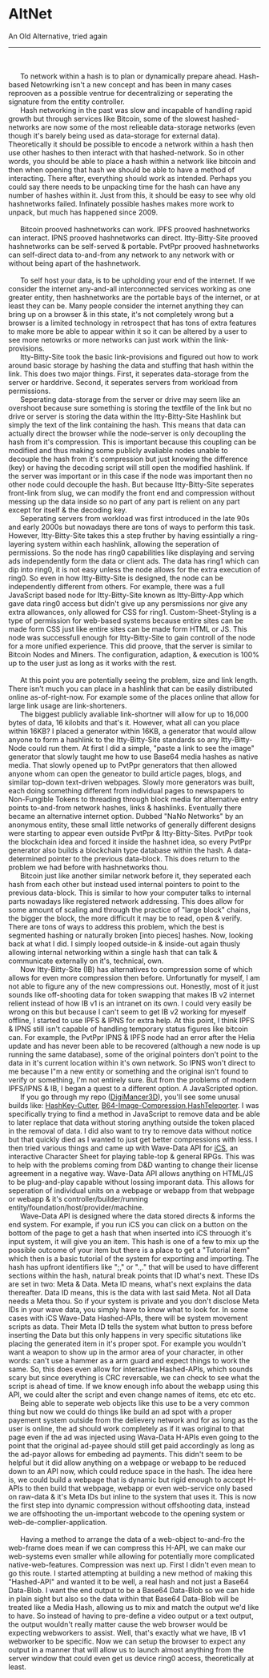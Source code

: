 # AltNet
An Old Alternative, tried again
<hr>
</br></br>
&nbsp; &nbsp; &nbsp; To network within a hash is to plan or dynamically prepare ahead. Hash-based Netowrking isn't a new concept and has been in many cases reprooven as a possible ventrue for decentralizing or seperating the signature from the entity controller.</br>
&nbsp; &nbsp; &nbsp; Hash networking in the past was slow and incapable of handling rapid growth but through services like Bitcoin, some of the slowest hashed-networks are now some of the most relieable data-storage networks (even though it's barely being used as data-storage for external data). Theoretically it should be possible to encode a network within a hash then use other hashes to then interact with that hashed-network. So in other words, you should be able to place a hash within a network like bitcoin and then when opening that hash we should be able to have a method of interacting. There after, everything should work as intended. Perhaps you could say there needs to be unpacking time for the hash can have any number of hashes within it. Just from this, it should be easy to see why old hashnetworks failed. Infinately possible hashes makes more work to unpack, but much has happened since 2009.</br></br>
&nbsp; &nbsp; &nbsp; Bitcoin prooved hashnetworks can work. IPFS prooved hashnetworks can interact. IPNS prooved hashnetworks can direct. Itty-Bitty-Site prooved hashnetworks can be self-served & portable. PvtPpr prooved hashnetworks can self-direct data to-and-from any network to any network with or without being apart of the hashnetwork.
</br></br>
&nbsp; &nbsp; &nbsp; To self host your data, is to be upholding your end of the internet. If we consider the internet any-and-all interconnected services working as one greater entity, then hashnetworks are the portable bays of the internet, or at least they can be. Many people consider the internet anything they can bring up on a browser & in this state, it's not completely wrong but a browser is a limited technology in retrospect that has tons of extra features to make more be able to appear within it so it can be altered by a user to see more netowrks or more networks can just work within the link-provisions.</br>
&nbsp; &nbsp; &nbsp; Itty-Bitty-Site took the basic link-provisions and figured out how to work around basic storage by hashing the data and stuffing that hash within the link. This does two major things. First, it seperates data-storage from the server or harddrive. Second, it seperates servers from workload from permissions.</br>
&nbsp; &nbsp; &nbsp; Seperating data-storage from the server or drive may seem like an overshoot because sure something is storing the textfile of the link but no drive or server is storing the data within the Itty-Bitty-Site Hashlink but simply the text of the link containing the hash. This means that data can actually direct the browser while the node-server is only decoupling the hash from it's compression. This is important because this coupling can be modified and thus making some publicly avaliable nodes unable to decouple the hash from it's compression but just knowing the difference (key) or having the decoding script will still open the modified hashlink. If the server was important or in this case if the node was important then no other node could decouple the hash. But because Itty-Bitty-Site seperates front-link from slug, we can modify the front end and compression without messing up the data inside so no part of any part is relient on any part except for itself & the decoding key.</br>
&nbsp; &nbsp; &nbsp; Seperating servers from workload was first introduced in the late 90s and early 2000s but nowadays there are tons of ways to perform this task. However, Itty-Bitty-Site takes this a step fruther by having essintially a ring-layering system within each hashlink, allowing the seperation of permissions. So the node has ring0 capabilities like displaying and serving ads independently form the data or client ads. The data has ring1 which can dip into ring0, it is not easy unless the node allows for the extra execution of ring0. So even in how Itty-Bitty-Site is designed, the node can be independently different from others. For example, there was a full JavaScript based node for Itty-Bitty-Site known as Itty-Bitty-App which gave data ring0 access but didn't give up any persmissions nor give any extra allowances, only allowed for CSS for ring1. Custom-Sheet-Styling is a type of permission for web-based systems because entire sites can be made form CSS just like entire sites can be made form HTML or JS. This node was successfull enough for Itty-Bitty-Site to gain controll of the node for a more unified experience. This did proove, that the server is similar to Bitcoin Nodes and Miners. The configuration, adaption, & execution is 100% up to the user just as long as it works with the rest.
</br></br>
&nbsp; &nbsp; &nbsp; At this point you are potentially seeing the problem, size and link length.  There isn't much you can place in a hashlink that can be easily distributed online as-of-right-now. For example some of the places online that allow for large link usage are link-shorteners.</br>
&nbsp; &nbsp; &nbsp; The biggest publicly avaliable link-shortner will allow for up to 16,000 bytes of data, 16 kilobits and that's it. However, what all can you place within 16KB? I placed a generator within 16KB, a generator that would allow anyone to form a hashlink to the Itty-Bitty-Site standards so any Itty-Bitty-Node could run them. At first I did a simple, "paste a link to see the image" generator that slowly taught me how to use Base64 media hashes as native media. That slowly opened up to PvtPpr generators that then allowed anyone whom can open the geneator to build article pages, blogs, and similar top-down text-driven webpages. Slowly more generators was built, each doing something different from individual pages to newspapers to Non-Fungible Tokens to threading through block media for alternative entry points to-and-from network hashes, links & hashlinks. Eventually there became an alternative internet option. Dubbed "NaNo Networks" by an anonymous entity, these small little networks of generally different designs were starting to appear even outside PvtPpr & Itty-Bitty-Sites. PvtPpr took the blockchain idea and forced it inside the hashnet idea, so every PvtPpr generator also builds a blockchain type database within the hash. A data-determined pointer to the previous data-block. This does return to the problem we had before with hashnetworks thou.</br>
&nbsp; &nbsp; &nbsp; Bitcoin just like another similar network before it, they seperated each hash from each other but instead used internal pointers to point to the previous data-block. This is similar to how your computer talks to internal parts nowadays like registered network addressing. This does allow for some amount of scaling and through the practice of "large block" chains, the bigger the block, the more difficult it may be to read, open & verify. There are tons of ways to address this problem, which the best is segmented hashing or naturally broken [into pieces] hashes. Now, looking back at what I did. I simply looped outside-in & inside-out again thusly allowing internal networking within a single hash that can talk & communicate externally on it's, technical, own.</br>
&nbsp; &nbsp; &nbsp; Now Itty-Bitty-Site (IB) has alternatives to compression some of which allows for even more compression then before. Unfortunatly for myself, I am not able to figure any of the new compressions out. Honestly, most of it just sounds like off-shooting data for token swapping that makes IB v2 internet relient instead of how IB v1 is an intranet on its own. I could very easily be wrong on this but because I can't seem to get IB v2 working for myeself offline, I started to use IPFS & IPNS for extra help. At this point, I think IPFS & IPNS still isn't capable of handling temporary status figures like bitcoin can. For example, the PvtPpr IPNS & IPFS node had an error after the Helia update and has never been able to be recovered (although a new node is up running the same database), some of the original pointers don't point to the data in it's current location within it's own network. So IPNS won't direct to me because I"m a new entity or something and the original isn't found to verify or something, I'm not entirely sure. But from the problems of modern IPFS/IPNS & IB, I began a quest to a different option. A JavaScripted option.</br>
&nbsp; &nbsp; &nbsp; If you go through my repo (<a href="https://github.com/DigiMancer3D?tab=repositories" ref="noreferer noopener" target="_blank">DigiMancer3D</a>), you'll see some unusal builds like: <a href="https://github.com/DigiMancer3D/HashKey-Cutter" ref="noreferer noopener" target="_blank">HashKey-Cutter</a>, <a href="https://github.com/DigiMancer3D/B64-Image-Compression" ref="noreferer noopener" target="_blank">B64-Image-Compression</a>,<a href="https://github.com/DigiMancer3D/HashTeleporter" ref="noreferer noopener" target="_blank">HashTeleporter</a>. I was specifically trying to find a method in JavaScript to remove data and be able to later replace that data without storing anything outside the token placed in the removal of data. I did also want to try to remove data without notice but that quickly died as I wanted to just get better compressions with less. I then tried various things and came up with Wave-Data API for <a href="https://github.com/DigiMancer3D/iCS" ref="noreferer noopener" target="_blank">iCS</a>, an interactive Character Sheet for playing table-top & general RPGs. This was to help with the problems coming from D&D wanting to change their license agreement in a negative way. Wave-Data API allows anything on HTML/JS to be plug-and-play capable without lossing imporant data. This allows for seperation of individual units on a webpage or webapp from that webpage or webapp & it's controller/builder/running entity/foundation/host/provider/machine.</br>
&nbsp; &nbsp; &nbsp; Wave-Data API is designed where the data stored directs & informs the end system. For example, if you run iCS you can click on a button on the bottom of the page to get a hash that when inserted into iCS throuogh it's input system, it will give you an item. This hash is one of a few to mix up the possible outcome of your item but there is a place to get a "Tutorial item" which then is a basic tutorial of the system for exporting and importing. The hash has upfront identifiers like ";," or ".,." that will be used to have different sections within the hash, natural break points that ID what's next. These IDs are set in two: Meta & Data. Meta ID means, what's next explains the data thereafter. Data ID means, this is the data with last said Meta. Not all Data needs a Meta thou. So if your system is private and you don't disclose Meta IDs in your wave data, you simply have to know what to look for. In some cases with iCS Wave-Data Hashed-APIs, there will be system movement scripts as data. Their Meta ID tells the system what button to press before inserting the Data but this only happens in very specific situtations like placing the generated item in it's proper spot. For example you wouldn't want a weapon to show up in the armor area of your character, in other words: can't use a hammer as a arm guard and expect things to work the same. So, this does even allow for interactive Hashed-APIs, which sounds scary but since everything is CRC reversable, we can check to see what the script is ahead of time. If we know enough info about the webapp using this API, we could alter the script and even change names of items, etc etc etc.</br>
&nbsp; &nbsp; &nbsp; Being able to seperate web objects like this use to be a very common thing but now we could do things like build an ad spot with a proper payement system outside from the delievery network and for as long as the user is online, the ad should work completely as if it was original to that page even if the ad was injected using Wava-Data H-APIs even going to the point that the original ad-payee should still get paid accordingly as long as the ad-payor allows for embeding ad payments. This didn't seem to be helpful but it did allow anything on a webpage or webapp to be reduced down to an API now, which could reduce space in the hash. The idea here is, we could build a webpage that is dynamic but rigid enough to accept H-APIs to then build that webpage, webapp or even web-service only based on raw-data & it's Meta IDs but inline to the system that uses it. This is now the first step into dynamic compression without offshooting data, instead we are offshooting the un-important webcode to the opening system or web-de-complier-application.</br></br>
&nbsp; &nbsp; &nbsp; Having a method to arrange the data of a web-object to-and-fro the web-frame does mean if we can compress this H-API, we can make our web-systems even smaller while allowing for potentially more complicated native-web-features. Compression was next up. First I didn't even mean to go this route. I started attempting at building a new method of making this "Hashed-API" and wanted it to be well, a real hash and not just a Base64 Data-Blob. I want the end output to be a Base64 Data-Blob so we can hide in plain sight but also so the data within that Base64 Data-Blob will be treated like a Media Hash, allowing us to mix and match the output we'd like to have. So instead of having to pre-define a video output or a text output, the output wouldn't really matter cause the web browser would be expecting webworkers to assist. Well, that's exactly what we have, IB v1 webworker to be specific. Now we can setup the browser to expect any output in a manner that will allow us to launch almost anything from the server window that could even get us device ring0 access, theoretically at least.
